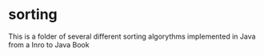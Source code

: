 # sorting
This is a folder of several different sorting algorythms implemented in Java from a Inro to Java Book
